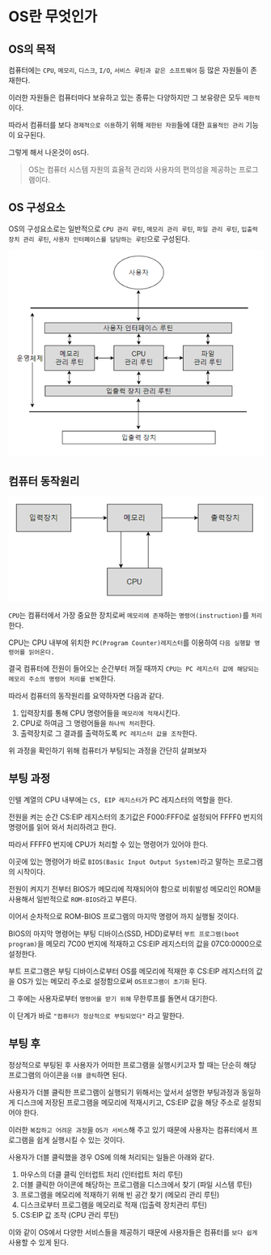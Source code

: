 # OS란 무엇인가

## OS의 목적

컴퓨터에는 `CPU`, `메모리`, `디스크`, `I/O`, `서비스 루틴과 같은 소프트웨어` 등 많은 자원들이 존재한다.

이러한 자원들은 컴퓨터마다 보유하고 있는 종류는 다양하지만 그 보유량은 모두 `제한적`이다.

따라서 컴퓨터를 보다 `경제적으로 이용`하기 위해 `제한된 자원`들에 대한 `효율적인 관리` 기능이 요구된다.

그렇게 해서 나온것이 `OS`다.

> OS는 컴퓨터 시스템 자원의 효율적 관리와 사용자의 편의성을 제공하는 프로그램이다.

## OS 구성요소

OS의 구성요소로는 일반적으로 `CPU 관리 루틴`, `메모리 관리 루틴`, `파일 관리 루틴`, `입출력 장치 관리 루틴`, `사용자 인터페이스를 담당하는 루틴`으로 구성된다.

![OS](./images/OS.png)

## 컴퓨터 동작원리

![OS](./images/OS2.png)

`CPU`는 컴퓨터에서 가장 중요한 장치로써 `메모리에 존재`하는 `명령어(instruction)`를 `처리`한다.

CPU는 CPU 내부에 위치한 `PC(Program Counter)레지스터`를 이용하여 `다음 실행할 명령어를 읽어온다.`

결국 컴퓨터에 전원이 들어오는 순간부터 꺼질 때까지 `CPU는 PC 레지스터 값에 해당되는 메모리 주소의 명령어 처리를 반복`한다.

따라서 컴퓨터의 동작원리를 요약하자면 다음과 같다.

1. 입력장치를 통해 CPU 명령어들을 `메모리에 적재`시킨다.
2. CPU로 하여금 그 명령어들을 `하나씩 처리`한다.
3. 출력장치로 그 결과를 출력하도록 `PC 레지스터 값을 조작`한다.

위 과정을 확인하기 위해 컴퓨터가 부팅되는 과정을 간단히 살펴보자

## 부팅 과정

인텔 계열의 CPU 내부에는 `CS, EIP 레지스터`가 PC 레지스터의 역할을 한다.

전원을 켜는 순간 CS:EIP 레지스터의 초기값은 F000:FFF0로 설정되어 FFFF0 번지의 명령어를 읽어 와서 처리하려고 한다.

따라서 FFFF0 번지에 CPU가 처리할 수 있는 명령어가 있어야 한다.

이곳에 있는 명령어가 바로 `BIOS(Basic Input Output System)`라고 말하는 프로그램의 시작이다.

전원이 켜지기 전부터 BIOS가 메모리에 적재되어야 함으로 비휘발성 메모리인 ROM을 사용해서 일반적으로 `ROM-BIOS`라고 부른다.

이어서 순차적으로 ROM-BIOS 프로그램의 마지막 명령어 까지 실행될 것이다.

BIOS의 마지막 명령어는 부팅 디바이스(SSD, HDD)로부터 `부트 프로그램(boot program)`을 메모리 7C00 번지에 적재하고 CS:EIP 레지스터의 값을 07C0:0000으로 설정한다.

부트 프로그램은 부팅 디바이스로부터 OS를 메모리에 적재한 후 CS:EIP 레지스터의 값을 OS가 있는 메모리 주소로 설정함으로써 `OS프로그램이 초기화` 된다.

그 후에는 사용자로부터 `명령어를 받기 위해` 무한루프를 돌면서 대기한다.

이 단계가 바로 `"컴퓨터가 정상적으로 부팅되었다"` 라고 말한다.

## 부팅 후

정상적으로 부팅된 후 사용자가 어떠한 프로그램을 실행시키고자 할 때는 단순히 해당 프로그램의 아이콘을 `더블 클릭`하면 된다.

사용자가 더블 클릭한 프로그램이 실행되기 위해서는 앞서서 설명한 부팅과정과 동일하게 디스크에 저장된 프로그램을 메모리에 적재시키고, CS:EIP 값을 해당 주소로 설정되어야 한다.

이러한 `복잡하고 어려운 과정`을 `OS가 서비스`해 주고 있기 때문에 사용자는 컴퓨터에서 프로그램을 쉽게 실행시킬 수 있는 것이다. 

사용자가 더블 클릭했을 경우 OS에 의해 처리되는 일들은 아래와 같다.

1. 마우스의 더클 클릭 인터럽트 처리 (인터럽트 처리 루틴)
2. 더블 클릭한 아이콘에 해당하는 프로그램을 디스크에서 찾기 (파일 시스템 루틴)
3. 프로그램을 메모리에 적재하기 위해 빈 공간 찾기 (메모리 관리 루틴)
4. 디스크로부터 프로그램을 메모리로 적재 (입출력 장치관리 루틴)
5. CS:EIP 값 조작 (CPU 관리 루틴)

이와 같이 OS에서 다양한 서비스들을 제공하기 때문에 사용자들은 컴퓨터를 `보다 쉽게` 사용할 수 있게 된다.